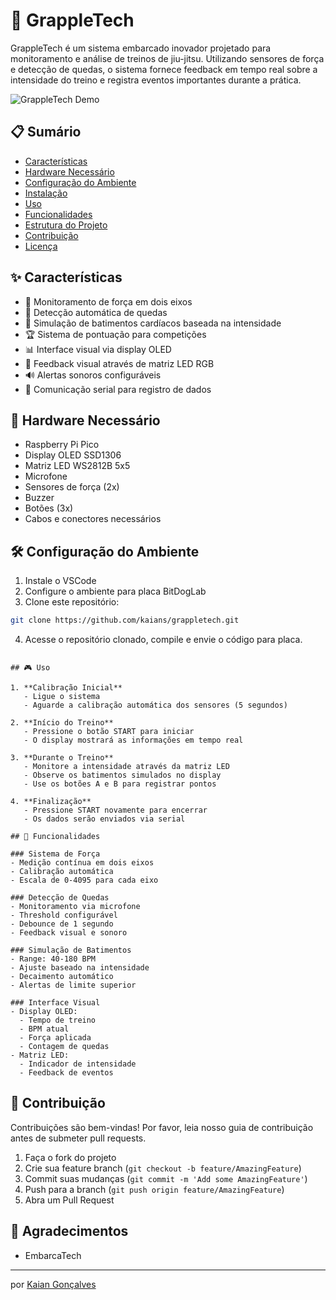 ﻿# 🥋 GrappleTech

GrappleTech é um sistema embarcado inovador projetado para monitoramento e análise de treinos de jiu-jitsu. Utilizando sensores de força e detecção de quedas, o sistema fornece feedback em tempo real sobre a intensidade do treino e registra eventos importantes durante a prática.

![GrappleTech Demo](bjj-jiu-jitsu.gif)

## 📋 Sumário
- [Características](#características)
- [Hardware Necessário](#hardware-necessário)
- [Configuração do Ambiente](#configuração-do-ambiente)
- [Instalação](#instalação)
- [Uso](#uso)
- [Funcionalidades](#funcionalidades)
- [Estrutura do Projeto](#estrutura-do-projeto)
- [Contribuição](#contribuição)
- [Licença](#licença)

## ✨ Características

- 💪 Monitoramento de força em dois eixos
- 🎯 Detecção automática de quedas
- 💓 Simulação de batimentos cardíacos baseada na intensidade
- 🏆 Sistema de pontuação para competições
- 📊 Interface visual via display OLED
- 🌈 Feedback visual através de matriz LED RGB
- 🔊 Alertas sonoros configuráveis
- 📡 Comunicação serial para registro de dados

## 🔧 Hardware Necessário

- Raspberry Pi Pico
- Display OLED SSD1306
- Matriz LED WS2812B 5x5
- Microfone
- Sensores de força (2x)
- Buzzer
- Botões (3x)
- Cabos e conectores necessários

## 🛠️ Configuração do Ambiente

1. Instale o VSCode
2. Configure o ambiente para placa BitDogLab
3. Clone este repositório:
```bash
git clone https://github.com/kaians/grappletech.git
```

4. Acesse o repositório clonado, compile e envie o código para placa.

```

## 🎮 Uso

1. **Calibração Inicial**
   - Ligue o sistema
   - Aguarde a calibração automática dos sensores (5 segundos)

2. **Início do Treino**
   - Pressione o botão START para iniciar
   - O display mostrará as informações em tempo real

3. **Durante o Treino**
   - Monitore a intensidade através da matriz LED
   - Observe os batimentos simulados no display
   - Use os botões A e B para registrar pontos

4. **Finalização**
   - Pressione START novamente para encerrar
   - Os dados serão enviados via serial

## 🎯 Funcionalidades

### Sistema de Força
- Medição contínua em dois eixos
- Calibração automática
- Escala de 0-4095 para cada eixo

### Detecção de Quedas
- Monitoramento via microfone
- Threshold configurável
- Debounce de 1 segundo
- Feedback visual e sonoro

### Simulação de Batimentos
- Range: 40-180 BPM
- Ajuste baseado na intensidade
- Decaimento automático
- Alertas de limite superior

### Interface Visual
- Display OLED:
  - Tempo de treino
  - BPM atual
  - Força aplicada
  - Contagem de quedas
- Matriz LED:
  - Indicador de intensidade
  - Feedback de eventos
```

## 🤝 Contribuição

Contribuições são bem-vindas! Por favor, leia nosso guia de contribuição antes de submeter pull requests.

1. Faça o fork do projeto
2. Crie sua feature branch (`git checkout -b feature/AmazingFeature`)
3. Commit suas mudanças (`git commit -m 'Add some AmazingFeature'`)
4. Push para a branch (`git push origin feature/AmazingFeature`)
5. Abra um Pull Request


## 🙏 Agradecimentos

- EmbarcaTech

---
por [Kaian Gonçalves](https://github.com/KaianS)
